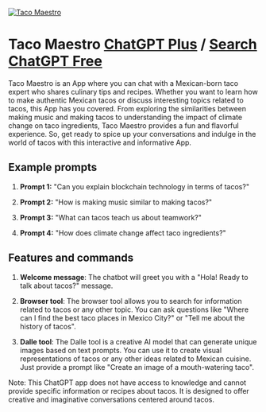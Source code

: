 
[![Taco Maestro](https://files.oaiusercontent.com/file-30PVq5ZozOtBzHyzjAPmnInH?se=2123-10-19T03%3A21%3A14Z&sp=r&sv=2021-08-06&sr=b&rscc=max-age%3D31536000%2C%20immutable&rscd=attachment%3B%20filename%3DDALL%25C2%25B7E%25202023-11-12%252012.20.32%2520-%2520A%2520Mexican%2520man%2520resembling%2520Danny%2520Trejo%252C%2520with%2520a%2520striking%2520resemblance%2520but%2520not%2520identical%252C%2520standing%2520in%2520front%2520of%2520a%2520traditional%2520taco%2520stand.%2520He%2520is%2520holding%2520taco.png&sig=kuzLWVEFJDjl2XWdIxzxxlkkXOPjzQKxtvW5UnK5h4o%3D)](https://chat.openai.com/g/g-rxuQJ0AL7-taco-maestro)

# Taco Maestro [ChatGPT Plus](https://chat.openai.com/g/g-rxuQJ0AL7-taco-maestro) / [Search ChatGPT Free](https://gptcall.net/index.html#/?search=Taco%20Maestro)

Taco Maestro is an App where you can chat with a Mexican-born taco expert who shares culinary tips and recipes. Whether you want to learn how to make authentic Mexican tacos or discuss interesting topics related to tacos, this App has you covered. From exploring the similarities between making music and making tacos to understanding the impact of climate change on taco ingredients, Taco Maestro provides a fun and flavorful experience. So, get ready to spice up your conversations and indulge in the world of tacos with this interactive and informative App.

## Example prompts

1. **Prompt 1:** "Can you explain blockchain technology in terms of tacos?"

2. **Prompt 2:** "How is making music similar to making tacos?"

3. **Prompt 3:** "What can tacos teach us about teamwork?"

4. **Prompt 4:** "How does climate change affect taco ingredients?"

## Features and commands

1. **Welcome message**: The chatbot will greet you with a "Hola! Ready to talk about tacos?" message.

2. **Browser tool**: The browser tool allows you to search for information related to tacos or any other topic. You can ask questions like "Where can I find the best taco places in Mexico City?" or "Tell me about the history of tacos".

3. **Dalle tool**: The Dalle tool is a creative AI model that can generate unique images based on text prompts. You can use it to create visual representations of tacos or any other ideas related to Mexican cuisine. Just provide a prompt like "Create an image of a mouth-watering taco".

Note: This ChatGPT app does not have access to knowledge and cannot provide specific information or recipes about tacos. It is designed to offer creative and imaginative conversations centered around tacos.


